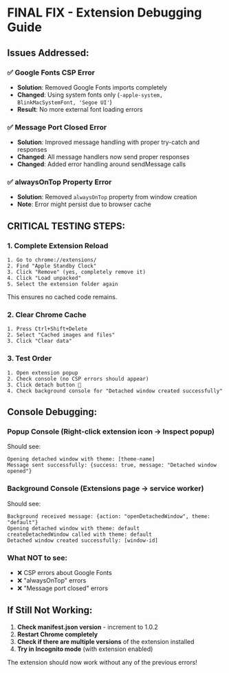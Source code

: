 # FINAL FIX - Extension Debugging Guide

## Issues Addressed:

### ✅ **Google Fonts CSP Error**
- **Solution**: Removed Google Fonts imports completely
- **Changed**: Using system fonts only (`-apple-system, BlinkMacSystemFont, 'Segoe UI'`)
- **Result**: No more external font loading errors

### ✅ **Message Port Closed Error** 
- **Solution**: Improved message handling with proper try-catch and responses
- **Changed**: All message handlers now send proper responses
- **Changed**: Added error handling around sendMessage calls

### ✅ **alwaysOnTop Property Error**
- **Solution**: Removed `alwaysOnTop` property from window creation
- **Note**: Error might persist due to browser cache

## CRITICAL TESTING STEPS:

### 1. **Complete Extension Reload**
```
1. Go to chrome://extensions/
2. Find "Apple Standby Clock"
3. Click "Remove" (yes, completely remove it)
4. Click "Load unpacked" 
5. Select the extension folder again
```
This ensures no cached code remains.

### 2. **Clear Chrome Cache**
```
1. Press Ctrl+Shift+Delete
2. Select "Cached images and files"
3. Click "Clear data"
```

### 3. **Test Order**
```
1. Open extension popup
2. Check console (no CSP errors should appear)
3. Click detach button 📱
4. Check background console for "Detached window created successfully"
```

## Console Debugging:

### **Popup Console** (Right-click extension icon → Inspect popup)
Should see:
```
Opening detached window with theme: [theme-name]
Message sent successfully: {success: true, message: "Detached window opened"}
```

### **Background Console** (Extensions page → service worker)
Should see:
```
Background received message: {action: "openDetachedWindow", theme: "default"}
Opening detached window with theme: default
createDetachedWindow called with theme: default
Detached window created successfully: [window-id]
```

### **What NOT to see:**
- ❌ CSP errors about Google Fonts
- ❌ "alwaysOnTop" errors
- ❌ "Message port closed" errors

## If Still Not Working:

1. **Check manifest.json version** - increment to 1.0.2
2. **Restart Chrome completely**
3. **Check if there are multiple versions** of the extension installed
4. **Try in Incognito mode** (with extension enabled)

The extension should now work without any of the previous errors!
